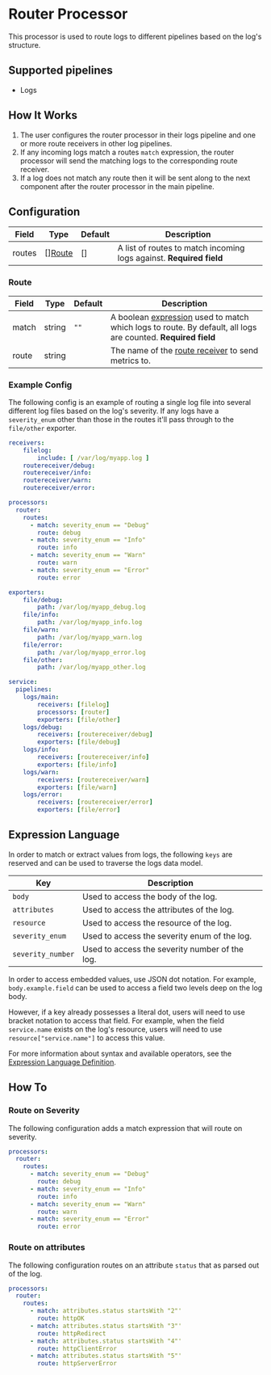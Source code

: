# Router Processor
This processor is used to route logs to different pipelines based on the log's structure.

## Supported pipelines
- Logs

## How It Works
1. The user configures the router processor in their logs pipeline and one or more route receivers in other log pipelines.
2. If any incoming logs match a routes `match` expression, the router processor will send the matching logs to the corresponding route receiver.
3. If a log does not match any route then it will be sent along to the next component after the router processor in the main pipeline.

## Configuration
| Field | Type | Default | Description |
| --- | --- | --- | --- |
| routes | [][Route](#route) | [] | A list of routes to match incoming logs against. **Required field** |

### Route
| Field | Type | Default | Description |
| --- | --- | --- | --- |
| match  | string   | `""`  | A boolean [expression](https://github.com/antonmedv/expr/blob/master/docs/Language-Definition.md) used to match which logs to route. By default, all logs are counted. **Required field** |
| route        | string   | ` `      | The name of the [route receiver](../../receiver/routereceiver/README.md) to send metrics to. |


### Example Config
The following config is an example of routing a single log file into several different log files based on the log's severity. If any logs have a `severity_enum` other than those in the routes it'll pass through to the `file/other` exporter.

```yaml
receivers:
    filelog:
        include: [ /var/log/myapp.log ]
    routereceiver/debug:
    routereceiver/info:
    routereceiver/warn:
    routereceiver/error:

processors:
  router:
    routes:
      - match: severity_enum == "Debug"
        route: debug
      - match: severity_enum == "Info"
        route: info
      - match: severity_enum == "Warn"
        route: warn
      - match: severity_enum == "Error"
        route: error

exporters:
    file/debug:
        path: /var/log/myapp_debug.log
    file/info:
        path: /var/log/myapp_info.log
    file/warn:
        path: /var/log/myapp_warn.log
    file/error:
        path: /var/log/myapp_error.log
    file/other:
        path: /var/log/myapp_other.log

service:
  pipelines:
    logs/main:
        receivers: [filelog]
        processors: [router]
        exporters: [file/other]
    logs/debug:
        receivers: [routereceiver/debug]
        exporters: [file/debug]
    logs/info:
        receivers: [routereceiver/info]
        exporters: [file/info]
    logs/warn:
        receivers: [routereceiver/warn]
        exporters: [file/warn]
    logs/error:
        receivers: [routereceiver/error]
        exporters: [file/error]
```

## Expression Language
In order to match or extract values from logs, the following `keys` are reserved and can be used to traverse the logs data model.

| Key               | Description |
| ---               | ---   |
| `body`            | Used to access the body of the log. |
| `attributes`      | Used to access the attributes of the log. |
| `resource`        | Used to access the resource of the log. |
| `severity_enum`   | Used to access the severity enum of the log. |
| `severity_number` | Used to access the severity number of the log. |

In order to access embedded values, use JSON dot notation. For example, `body.example.field` can be used to access a field two levels deep on the log body. 

However, if a key already possesses a literal dot, users will need to use bracket notation to access that field. For example, when the field `service.name` exists on the log's resource, users will need to use `resource["service.name"]` to access this value.

For more information about syntax and available operators, see the [Expression Language Definition](https://github.com/antonmedv/expr/blob/master/docs/Language-Definition.md).

## How To
### Route on Severity
The following configuration adds a match expression that will route on severity.
```yaml
processors:
  router:
    routes:
      - match: severity_enum == "Debug"
        route: debug
      - match: severity_enum == "Info"
        route: info
      - match: severity_enum == "Warn"
        route: warn
      - match: severity_enum == "Error"
        route: error
```

### Route on attributes
The following configuration routes on an attribute `status` that as parsed out of the log.
```yaml
processors:
  router:
    routes:
      - match: attributes.status startsWith "2"'
        route: httpOK
      - match: attributes.status startsWith "3"'
        route: httpRedirect
      - match: attributes.status startsWith "4"'
        route: httpClientError
      - match: attributes.status startsWith "5"'
        route: httpServerError
```
